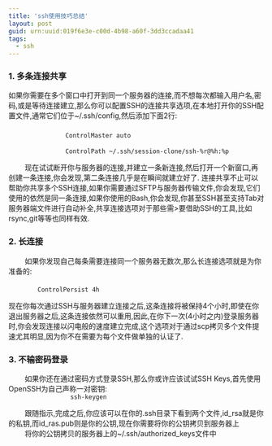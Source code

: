 ```yaml
---
title: 'ssh使用技巧总结'
layout: post
guid: urn:uuid:019f6e3e-c00d-4b98-a60f-3dd3ccadaa41
tags: 
  - ssh
---
```

<h3>1. 多条连接共享</h3>
<p>
        如果你需要在多个窗口中打开到同一个服务器的连接,而不想每次都输入用户名,密码,或是等待连接建立,那么你可以配置SSH的连接共享选项,在本地打开你的SSH配置文件,通常它们位于~/.ssh/config,然后添加下面2行:<br/>
　      <code>
        　      ControlMaster auto <br/>
　              ControlPath ~/.ssh/session-clone/ssh-%r@%h:%p
        </code>
        <br/>
　　    现在试试断开你与服务器的连接,并建立一条新连接,然后打开一个新窗口,再创建一条连接,你会发现,第二条连接几乎是在瞬间就建立好了.
        连接共享不止可以帮助你共享多个SSH连接,如果你需要通过SFTP与服务器传输文件,你会发现,它们使用的依然是同一条连接,如果你使用的Bash,你会发现,你甚至SSH甚至支持Tab对服务器端文件进行自动补全,共享连接选项对于那些需>要借助SSH的工具,比如rsync,git等等也同样有效.
</p>

<h3>2. 长连接</h3>
<p>　　
        如果你发现自己每条需要连接同一个服务器无数次,那么长连接选项就是为你准备的:<br/>
　　    <code>
		ControlPersist 4h
	</code>
	<br/>
	现在你每次通过SSH与服务器建立连接之后,这条连接将被保持4个小时,即使在你退出服务器之后,这条连接依然可以重用,因此,在你下一次(4小时之内)登录服务器时,你会发现连接以闪电般的速度建立完成,这个选项对于通过scp拷贝多个文件提速尤其明显,因为你不在需要为每个文件做单独的认证了.
</p>

<h3>3. 不输密码登录</h3>
<p>　　
        如果你还在通过密码方式登录SSH,那么你或许应该试试SSH Keys,首先使用OpenSSH为自己声称一对密钥:
　　    <code>
                 ssh-keygen
        </code>
        <br/>
　　    跟随指示,完成之后,你应该可以在你的.ssh目录下看到两个文件,id_rsa就是你的私钥,而id_ras.pub则是你的公钥,现在你需要将你的公钥拷贝到服务器上<br/>
　　    将你的公钥拷贝的服务器上的~/.ssh/authorized_keys文件中<br/>
</p>

